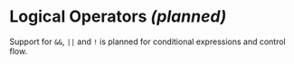 # Logical Operators *(planned)*

Support for `&&`, `||` and `!` is planned for conditional expressions and control flow.

